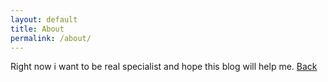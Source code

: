 ```yaml
---
layout: default
title: About
permalink: /about/
---
```

Right now i want to be real specialist and hope this blog will help me.
[Back](/)

